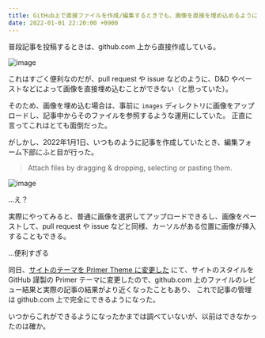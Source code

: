 ```yaml
---
title: GitHub上で直接ファイルを作成/編集するときでも、画像を直接を埋め込めるようになっていた
date: 2022-01-01 22:20:00 +0900
---
```


普段記事を投稿するときは、github.com 上から直接作成している。

![image](https://user-images.githubusercontent.com/739339/147850927-8e0ee231-e641-4a26-8614-39406f174fd7.png)

これはすごく便利なのだが、pull request や issue などのように、D&D やペーストなどによって画像を直接埋め込むことができない（と思っていた）。

そのため、画像を埋め込む場合は、事前に `images` ディレクトリに画像をアップロードし、記事中からそのファイルを参照するような運用にしていた。
正直に言ってこれはとても面倒だった。

がしかし、2022年1月1日、いつものように記事を作成していたとき、編集フォーム下部にふと目が行った。

> Attach files by dragging & dropping, selecting or pasting them.

![image](https://user-images.githubusercontent.com/739339/147851136-578d1986-95f5-440f-8db6-48744a5e2fe3.png)

...え？

実際にやってみると、普通に画像を選択してアップロードできるし、画像をペーストして、pull request や issue などと同様、カーソルがある位置に画像が挿入することもできる。

...便利すぎる

同日、[サイトのテーマを Primer Theme に変更した](2022-01-01-change-theme-of-site-to-primer.md)
にて、サイトのスタイルを GitHub 謹製の Primer テーマに変更したので、github.com 上のファイルのレビュー結果と実際の記事の結果がより近くなったこともあり、
これで記事の管理は github.com 上で完全にできるようになった。

いつからこれができるようになったかまでは調べていないが、以前はできなかったのは確か。
